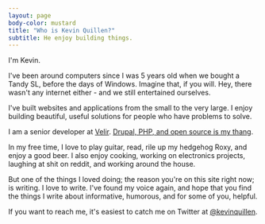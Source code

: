 ```yaml
---
layout: page
body-color: mustard
title: "Who is Kevin Quillen?"
subtitle: He enjoy building things.
---
```


I'm Kevin.

I've been around computers since I was 5 years old when we bought a Tandy SL, before the days of Windows. Imagine that, if you will. Hey, there wasn't any internet either - and we still entertained ourselves.

I've built websites and applications from the small to the very large. I enjoy building beautiful, useful solutions for people who have problems to solve.

I am a senior developer at [Velir](http://www.velir.com). [Drupal, PHP, and open source is my thang](https://www.drupal.org/u/kevinquillen).

In my free time, I love to play guitar, read, rile up my hedgehog Roxy, and enjoy a good beer. I also enjoy
cooking, working on electronics projects, laughing at shit on reddit, and working around the house.

But one of the things I loved doing; the reason you're on this site right now; is writing. I love to write. I've found my voice again, and hope that you find the things I write about informative, humorous, and for some of you, helpful.

If you want to reach me, it's easiest to catch me on Twitter at [@kevinquillen](https://twitter.com/kevinquillen).
